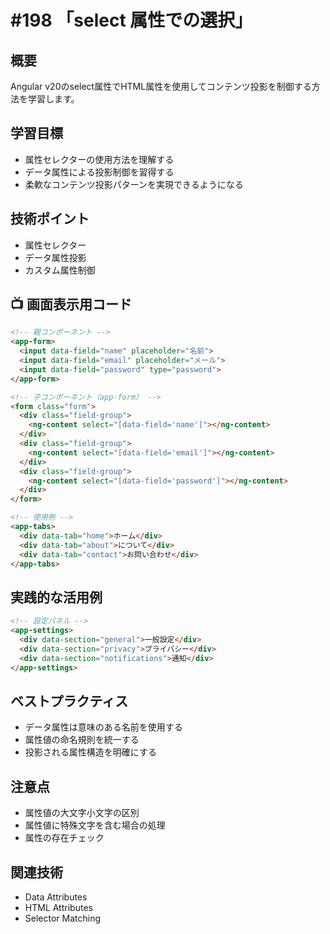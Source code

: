 # #198 「select 属性での選択」

## 概要
Angular v20のselect属性でHTML属性を使用してコンテンツ投影を制御する方法を学習します。

## 学習目標
- 属性セレクターの使用方法を理解する
- データ属性による投影制御を習得する
- 柔軟なコンテンツ投影パターンを実現できるようになる

## 技術ポイント
- 属性セレクター
- データ属性投影
- カスタム属性制御

## 📺 画面表示用コード

```html
<!-- 親コンポーネント -->
<app-form>
  <input data-field="name" placeholder="名前">
  <input data-field="email" placeholder="メール">
  <input data-field="password" type="password">
</app-form>
```

```html
<!-- 子コンポーネント（app-form） -->
<form class="form">
  <div class="field-group">
    <ng-content select="[data-field='name']"></ng-content>
  </div>
  <div class="field-group">
    <ng-content select="[data-field='email']"></ng-content>
  </div>
  <div class="field-group">
    <ng-content select="[data-field='password']"></ng-content>
  </div>
</form>
```

```html
<!-- 使用例 -->
<app-tabs>
  <div data-tab="home">ホーム</div>
  <div data-tab="about">について</div>
  <div data-tab="contact">お問い合わせ</div>
</app-tabs>
```

## 実践的な活用例

```html
<!-- 設定パネル -->
<app-settings>
  <div data-section="general">一般設定</div>
  <div data-section="privacy">プライバシー</div>
  <div data-section="notifications">通知</div>
</app-settings>
```

## ベストプラクティス
- データ属性は意味のある名前を使用する
- 属性値の命名規則を統一する
- 投影される属性構造を明確にする

## 注意点
- 属性値の大文字小文字の区別
- 属性値に特殊文字を含む場合の処理
- 属性の存在チェック

## 関連技術
- Data Attributes
- HTML Attributes
- Selector Matching
